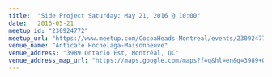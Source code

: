 ```yaml
---
title:  "Side Project Saturday: May 21, 2016 @ 10:00"
date:   2016-05-21
meetup_id: "230924772"
meetup_url: "https://www.meetup.com/CocoaHeads-Montreal/events/230924772/"
venue_name: "Anticafé Hochelaga-Maisonneuve­"
venue_address: "3989 Ontario Est, Montréal, QC"
venue_address_map_url: "https://maps.google.com/maps?f=q&hl=en&q=3989+Ontario+Est%2C+Montréal%2C+QC%2C+ca"
---
```



